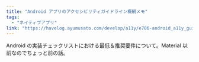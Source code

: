 ```yaml
---
title: "Android アプリのアクセシビリティガイドライン概観メモ"
tags:
  - "ネイティブアプリ"
link: "https://havelog.ayumusato.com/develop/a11y/e706-android_a11y_guidelines.html"
---
```


Android の実装チェックリストにおける最低＆推奨要件について。Material 以前なのでちょっと前の話。
